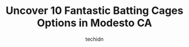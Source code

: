 ---
layout: ampstory
image: https://i0.wp.com/www.depkes.org/wp-content/uploads/2023/06/batting-cages-0-in-modesto-ca-1685830142.jpeg?resize=640,853
author: techidn
featured: false
description: Discover the impressive array of Batting Cages options in Modesto CA, where you can find 10 of the largest Batting Cages establishments in the area. From renowned classics to hidden gems, Mo
title: Uncover 10 Fantastic Batting Cages Options in Modesto CA
cover:
   title: Uncover 10 Fantastic Batting Cages Options in Modesto CA
   subtitle: Rickpate
   background: https://www.depkes.org/wp-content/uploads/2023/06/batting-cages-0-in-modesto-ca-1685830142.jpeg

pages: 
 - layout: thirds
   top: <h1>#1 Funworks Modesto</h1>
   bottom: "<p>My kids and I had a blast. They have never been at any play place for the hours we were at Funworks. Sandra, our guest service rep, was fantastic. She explained everythin</p>"
   background: https://www.depkes.org/wp-content/uploads/2023/06/batting-cages-1-in-modesto-ca-1685830142.jpeg
   backgroundblur: true
 - layout: thirds
   top: <h1>#2 Scandia Family Fun Center</h1>
   bottom: "<p>Scandia is a fantastic place to take the family for a fun outing. We frequently stop here when passing through and it never disappoints.At Scandia there are two 18 hole m</p>"
   background: https://www.depkes.org/wp-content/uploads/2023/06/batting-cages-2-in-modesto-ca-1685830143.jpeg
   cta:
      link: https://www.depkes.org/blog/uncover-10-fantastic-batting-cages-options-in-modesto-ca/
      text: Uncover 10 Fantastic Batting Cages Options in Modesto CA
 - layout: thirds
   top: <h1>#3 Modesto Nuts Pro Baseball Club</h1>
   bottom: "<p>601 Neece Dr, Modesto, CA 95351, United States</p>"
   background: https://www.depkes.org/wp-content/uploads/2023/06/batting-cages-3-in-modesto-ca-1685830143.jpeg
   cta:
      link: https://www.depkes.org/blog/uncover-10-fantastic-batting-cages-options-in-modesto-ca/
      text: Uncover 10 Fantastic Batting Cages Options in Modesto CA
 - layout: thirds
   top: <h1>#4 Rainbow Fields</h1>
   bottom: "<p>3800 Claribel Rd, Modesto, CA 95357, United States</p>"
   background: https://images.unsplash.com/photo-1602536052359-ef94c21c5948?ixlib=rb-4.0.3&ixid=MnwxMjA3fDB8MHxwaG90by1wYWdlfHx8fGVufDB8fHx8&auto=format&fit=crop&w=640&h=853&q=80
   cta:
      link: https://www.depkes.org/blog/uncover-10-fantastic-batting-cages-options-in-modesto-ca/
      text: Uncover 10 Fantastic Batting Cages Options in Modesto CA
 - layout: thirds
   top: <h1>#5 Play It Again Sports</h1>
   bottom: "<p>2720 McHenry Ave, Modesto, CA 95350, United States</p>"
   background: https://images.unsplash.com/photo-1510906594845-bc082582c8cc?ixlib=rb-4.0.3&ixid=MnwxMjA3fDB8MHxwaG90by1wYWdlfHx8fGVufDB8fHx8&auto=format&fit=crop&w=640&h=853&q=80
   cta:
      link: https://www.depkes.org/blog/uncover-10-fantastic-batting-cages-options-in-modesto-ca/
      text: Uncover 10 Fantastic Batting Cages Options in Modesto CA
 - layout: thirds
   top: <h1>#6 Strike Zone International</h1>
   bottom: "<p>1251 E Yosemite Ave, Manteca, CA 95336, United States</p>"
   background: https://images.unsplash.com/photo-1527067829737-402993088e6b?ixlib=rb-4.0.3&ixid=MnwxMjA3fDB8MHxwaG90by1wYWdlfHx8fGVufDB8fHx8&auto=format&fit=crop&w=640&h=853&q=80
   cta:
      link: https://www.depkes.org/blog/uncover-10-fantastic-batting-cages-options-in-modesto-ca/
      text: Uncover 10 Fantastic Batting Cages Options in Modesto CA
 - layout: thirds
   top: <h1>#7 San Jose Batting Cages</h1>
   bottom: "<p>474 Piercy Rd, San Jose, CA 95138, United States</p>"
   background: https://images.unsplash.com/photo-1534312527009-56c7016453e6?ixlib=rb-4.0.3&ixid=MnwxMjA3fDB8MHxwaG90by1wYWdlfHx8fGVufDB8fHx8&auto=format&fit=crop&w=640&h=853&q=80
   cta:
      link: https://www.depkes.org/blog/uncover-10-fantastic-batting-cages-options-in-modesto-ca/
      text: Uncover 10 Fantastic Batting Cages Options in Modesto CA
 - layout: thirds
   middle: Continue reading...
   background: https://images.unsplash.com/photo-1484589065579-248aad0d8b13?ixlib=rb-4.0.3&ixid=MnwxMjA3fDB8MHxwaG90by1wYWdlfHx8fGVufDB8fHx8&auto=format&fit=crop&w=640&h=853&q=80
   cta:
      link: https://www.depkes.org/blog/uncover-10-fantastic-batting-cages-options-in-modesto-ca/
      text: Uncover 10 Fantastic Batting Cages Options in Modesto CA
      
---